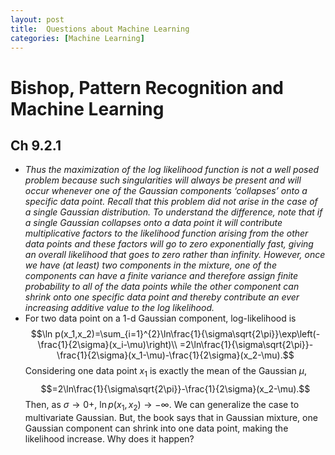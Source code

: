 ```yaml
---
layout: post
title:  Questions about Machine Learning
categories: [Machine Learning]
---
```


# Bishop, Pattern Recognition and Machine Learning

## Ch 9.2.1
  - *Thus the maximization of the log likelihood function is not a well posed problem because such singularities will always be present and will occur whenever one of the Gaussian components ‘collapses’ onto a specific data point. Recall that this problem did not arise in the case of a single Gaussian distribution. To understand the difference, note that if a single Gaussian collapses onto a data point it will contribute multiplicative factors to the likelihood function arising from the other data points and these factors will go to zero exponentially fast, giving an overall likelihood that goes to zero rather than infinity. However, once we have (at least) two components in the mixture, one of the components can have a finite variance and therefore assign finite probability to all of the data points while the other component can shrink onto one specific data point and thereby contribute an ever increasing additive value to the log likelihood.*
  - For two data point on a 1-d Gaussian component, log-likelihood is
    $$\ln p(x_1,x_2)=\sum_{i=1}^{2}\ln\frac{1}{\sigma\sqrt{2\pi}}\exp\left(-\frac{1}{2\sigma}(x_i-\mu)\right)\\
    =2\ln\frac{1}{\sigma\sqrt{2\pi}}-\frac{1}{2\sigma}(x_1-\mu)-\frac{1}{2\sigma}(x_2-\mu).$$
    Considering one data point $x_1$ is exactly the mean of the Gaussian $\mu$,
    $$=2\ln\frac{1}{\sigma\sqrt{2\pi}}-\frac{1}{2\sigma}(x_2-\mu).$$
    Then, as $\sigma\to0+$, $\ln p(x_1,x_2)\to -\infty.$ We can generalize the case to multivariate Gaussian.
    But, the book says that in Gaussian mixture, one Gaussian component can shrink into one data point, making the likelihood increase. Why does it happen?